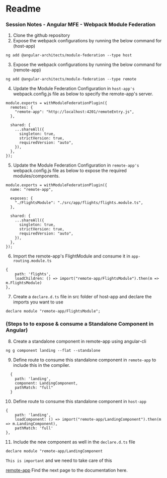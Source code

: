 # Readme

### Session Notes - Angular MFE - Webpack Module Federation

1. Clone the github repository
2. Expose the webpack configurations by running the below command for (host-app)

```
ng add @angular-architects/module-federation --type host
```

3. Expose the webpack configurations by running the below command for (remote-app)

```
ng add @angular-architects/module-federation --type remote
```

4. Update the Module Federation Configuration in `host-app's` webpack.config.js file as below to specify the remote-app's server.

```
module.exports = withModuleFederationPlugin({
  remotes: {
    "remote-app": "http://localhost:4201/remoteEntry.js",
  },

  shared: {
    ...shareAll({
      singleton: true,
      strictVersion: true,
      requiredVersion: "auto",
    }),
  },
});
```

5. Update the Module Federation Configuration in `remote-app's` webpack.config.js file as below to expose the required modules/components.

```
module.exports = withModuleFederationPlugin({
  name: "remote-app",

  exposes: {
    "./FlightsModule": "./src/app/flights/flights.module.ts",
  },

  shared: {
    ...shareAll({
      singleton: true,
      strictVersion: true,
      requiredVersion: "auto",
    }),
  },
});

```

6. Import the remote-app's FlightModule and consume it in `app-routing.module.ts`

```
{
    path: 'flights',
    loadChildren: () => import("remote-app/FlightsModule").then(m => m.FlightsModule)
},
```

7. Create a `declare.d.ts` file in src folder of host-app and declare the imports you want to use

```
declare module "remote-app/FlightsModule";
```

### (Steps to to expose & consume a Standalone Component in Angular)

8. Create a standalone component in remote-app using angular-cli

```
ng g component landing --flat --standalone
```

9. Define route to consume this standalone component in `remote-app` to include this in the compiler.

```
  {
    path: 'landing',
    component: LandingComponent,
    pathMatch: "full"
  }
```

10. Define route to consume this standalone component in `host-app`

```
{
    path: 'landing',
    loadComponent: () => import("remote-app/LandingComponent").then(m => m.LandingComponent),
    pathMatch: 'full'
},
```

11. Include the new component as well in the `declare.d.ts` file

```
declare module "remote-app/LandingComponent
```

`This is important` and we need to take care of this&#x20;

[remote-app](remote-app/ "mention") Find the next page to the documentation here.

